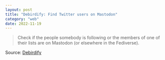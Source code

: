 ```yaml
---
layout: post
title: "Debirdify: Find Twitter users on Mastodon"
category: "web"
date: 2022-11-19
---
```


>Check if the people somebody is following or the members of one of their lists are on Mastodon (or elsewhere in the Fediverse).

Source: [Debirdify](https://debirdify.pruvisto.org/)
